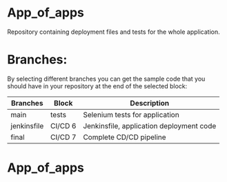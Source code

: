 # App_of_apps

Repository containing deployment files and tests for the whole application.


# Branches:
By selecting different branches you can get the sample code that you should have in your repository at the end of the selected block:

|Branches  | Block  | Description  | 
|---|---|---|
| main | tests | Selenium tests for application |
| jenkinsfile | CI/CD 6  | Jenkinsfile, application deployment code |
| final | CI/CD 7 | Complete CD/CD pipeline |
# App_of_apps

